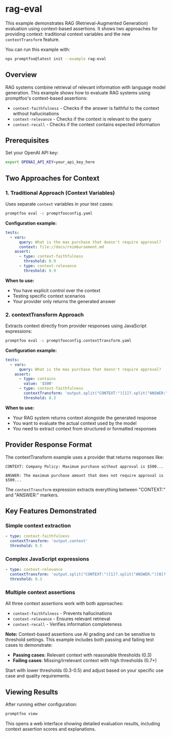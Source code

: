# rag-eval

This example demonstrates RAG (Retrieval-Augmented Generation) evaluation using context-based assertions. It shows two approaches for providing context: traditional context variables and the new `contextTransform` feature.

You can run this example with:

```bash
npx promptfoo@latest init --example rag-eval
```

## Overview

RAG systems combine retrieval of relevant information with language model generation. This example shows how to evaluate RAG systems using promptfoo's context-based assertions:

- `context-faithfulness` - Checks if the answer is faithful to the context without hallucinations
- `context-relevance` - Checks if the context is relevant to the query
- `context-recall` - Checks if the context contains expected information

## Prerequisites

Set your OpenAI API key:

```bash
export OPENAI_API_KEY=your_api_key_here
```

## Two Approaches for Context

### 1. Traditional Approach (Context Variables)

Uses separate `context` variables in your test cases:

```bash
promptfoo eval -c promptfooconfig.yaml
```

**Configuration example:**

```yaml
tests:
  - vars:
      query: What is the max purchase that doesn't require approval?
      context: file://docs/reimbursement.md
    assert:
      - type: context-faithfulness
        threshold: 0.9
      - type: context-relevance
        threshold: 0.9
```

**When to use:**

- You have explicit control over the context
- Testing specific context scenarios
- Your provider only returns the generated answer

### 2. contextTransform Approach

Extracts context directly from provider responses using JavaScript expressions:

```bash
promptfoo eval -c promptfooconfig.contextTransform.yaml
```

**Configuration example:**

```yaml
tests:
  - vars:
      query: What is the max purchase that doesn't require approval?
    assert:
      - type: contains
        value: '$500'
      - type: context-faithfulness
        contextTransform: 'output.split("CONTEXT:")[1]?.split("ANSWER:")[0]?.trim() || ""'
        threshold: 0.3
```

**When to use:**

- Your RAG system returns context alongside the generated response
- You want to evaluate the actual context used by the model
- You need to extract context from structured or formatted responses

## Provider Response Format

The contextTransform example uses a provider that returns responses like:

```
CONTEXT: Company Policy: Maximum purchase without approval is $500...

ANSWER: The maximum purchase amount that does not require approval is $500...
```

The `contextTransform` expression extracts everything between "CONTEXT:" and "ANSWER:" markers.

## Key Features Demonstrated

### Simple context extraction

```yaml
- type: context-faithfulness
  contextTransform: 'output.context'
  threshold: 0.5
```

### Complex JavaScript expressions

```yaml
- type: context-relevance
  contextTransform: 'output.split("CONTEXT:")[1]?.split("ANSWER:")[0]?.trim() || ""'
  threshold: 0.3
```

### Multiple context assertions

All three context assertions work with both approaches:

- `context-faithfulness` - Prevents hallucinations
- `context-relevance` - Ensures relevant retrieval
- `context-recall` - Verifies information completeness

**Note:** Context-based assertions use AI grading and can be sensitive to threshold settings. This example includes both passing and failing test cases to demonstrate:

- **Passing cases**: Relevant context with reasonable thresholds (0.3)
- **Failing cases**: Missing/irrelevant context with high thresholds (0.7+)

Start with lower thresholds (0.3-0.5) and adjust based on your specific use case and quality requirements.

## Viewing Results

After running either configuration:

```bash
promptfoo view
```

This opens a web interface showing detailed evaluation results, including context assertion scores and explanations.
